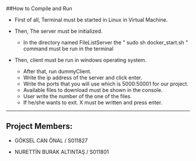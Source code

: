 ##How to Compile and Run

+ First of all, Terminal must be started in Linux in Virtual Machine.
+ Then, The server must be initialized.
    + In the directory named FileListServer the " sudo sh docker_start.sh " command must be run in the terminal

+ Then, client must be run in windows operating system.
    + After that, run dummyClient.
    + Write the ip address of the server and click enter.
    + Write the ports that you will use which is 5000:50001 for our project.
    + Available files to download must be shown in the console.
    + User write the number of the one of the files. 
    + If he/she wants to exit. X must be written and press enter.
    
<hr>


## Project Members: 

+ GÖKSEL CAN ÖNAL / S011827
  
+ NURETTİN BURAK ALTINTAŞ / S011801


